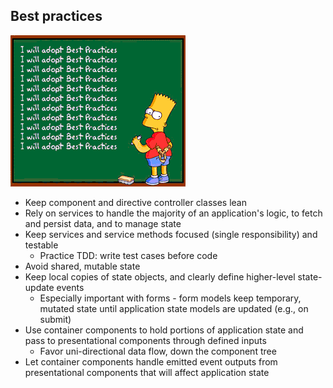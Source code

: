 ## Best practices

![alt text](images/best-practices.gif "Best practices") <!-- .element: class="inline-with-content angular-overview -->

- Keep component and directive controller classes lean
- Rely on services to handle the majority of an application's logic, to fetch and persist data, and to manage state
- Keep services and service methods focused (single responsibility) and testable
  - Practice TDD: write test cases before code
- Avoid shared, mutable state
- Keep local copies of state objects, and clearly define higher-level state-update events
  - Especially important with forms - form models keep temporary, mutated state until application state models are updated (e.g., on submit)
- Use container components to hold portions of application state and pass to presentational components through defined inputs
  - Favor uni-directional data flow, down the component tree
- Let container components handle emitted event outputs from presentational components that will affect application state
